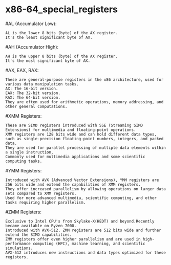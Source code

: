 # x86-64_special_registers
#AL (Accumulator Low):

    AL is the lower 8 bits (byte) of the AX register.
    It's the least significant byte of AX.

#AH (Accumulator High):

    AH is the upper 8 bits (byte) of the AX register.
    It's the most significant byte of AX.

#AX, EAX, RAX:

    These are general-purpose registers in the x86 architecture, used for various data manipulation tasks.
    AX: The 16-bit version.
    EAX: The 32-bit version.
    RAX: The 64-bit version.
    They are often used for arithmetic operations, memory addressing, and other general computations.

#XMM Registers:

    These are SIMD registers introduced with SSE (Streaming SIMD Extensions) for multimedia and floating-point operations.
    XMM registers are 128 bits wide and can hold different data types, such as single-precision floating-point numbers, integers, and packed data.
    They are used for parallel processing of multiple data elements within a single instruction.
    Commonly used for multimedia applications and some scientific computing tasks.

#YMM Registers:

    Introduced with AVX (Advanced Vector Extensions), YMM registers are 256 bits wide and extend the capabilities of XMM registers.
    They offer increased parallelism by allowing operations on larger data sets compared to XMM registers.
    Used for more advanced multimedia, scientific computing, and other tasks requiring higher parallelism.

#ZMM Registers:

    Exclusive to Intel CPU's from Skylake-X(HEDT) and beyond.Recently became available on Ryzen 7000. 
    Introduced with AVX-512, ZMM registers are 512 bits wide and further extend the SIMD capabilities.
    ZMM registers offer even higher parallelism and are used in high-performance computing (HPC), machine learning, and scientific simulations.
    AVX-512 introduces new instructions and data types optimized for these registers.



